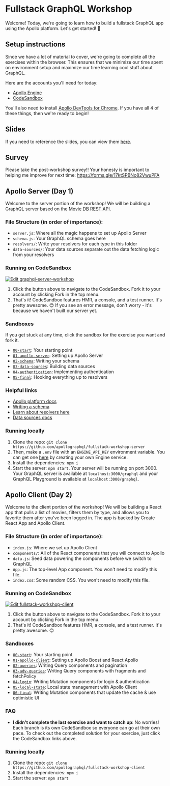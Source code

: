 # Fullstack GraphQL Workshop

Welcome! Today, we're going to learn how to build a fullstack GraphQL app using the Apollo platform. Let's get started! 🚀

## Setup instructions

Since we have a lot of material to cover, we're going to complete all the exercises within the browser. This ensures that we minimize our time spent on environment setup and maximize our time learning cool stuff about GraphQL.

Here are the accounts you'll need for today:
- [Apollo Engine](https://engine.apollographql.com/)
- [CodeSandbox](https://codesandbox.io/)

You'll also need to install [Apollo DevTools for Chrome](https://chrome.google.com/webstore/detail/apollo-client-developer-t/jdkknkkbebbapilgoeccciglkfbmbnfm). If you have all 4 of these things, then we're ready to begin!

## Slides

If you need to reference the slides, you can view them [here](https://fullstack-workshop-apollo.surge.sh).

## Survey

Please take the post-workshop survey!! Your honesty is important to helping me improve for next time: https://forms.gle/17ktSPBNo82VwuPFA

## Apollo Server (Day 1)

Welcome to the server portion of the workshop! We will be building a GraphQL server based on the [Movie DB REST API](https://developers.themoviedb.org/3/getting-started/introduction).

### File Structure (in order of importance):
- `server.js`: Where all the magic happens to set up Apollo Server
- `schema.js`: Your GraphQL schema goes here
- `resolvers/`: Write your resolvers for each type in this folder
- `data-sources/`: Your data sources separate out the data fetching logic from your resolvers

### Running on CodeSandbox

[![Edit graphql-server-workshop](https://codesandbox.io/static/img/play-codesandbox.svg)](https://codesandbox.io/s/github/apollographql/fullstack-workshop-server/tree/00-start/?fontsize=14)

1. Click the button above to navigate to the CodeSandbox. Fork it to your account by clicking Fork in the top menu.
2. That's it! CodeSandbox features HMR, a console, and a test runner. It's pretty awesome. 😍 If you see an error message, don't worry - it's because we haven't built our server yet.

### Sandboxes

If you get stuck at any time, click the sandbox for the exercise you want and fork it.

- [`00-start`](https://codesandbox.io/s/github/apollographql/fullstack-workshop-server/tree/00-start): Your starting point
- [`01-apollo-server`](https://codesandbox.io/s/github/apollographql/fullstack-workshop-server/tree/01-apollo-server): Setting up Apollo Server
- [`02-schema`](https://codesandbox.io/s/github/apollographql/fullstack-workshop-server/tree/02-schema): Writing your schema
- [`03-data-sources`](https://codesandbox.io/s/github/apollographql/fullstack-workshop-server/tree/03-data-sources): Building data sources
- [`04-authentication`](https://codesandbox.io/s/github/apollographql/fullstack-workshop-server/tree/04-authentication): Implementing authentication
- [`05-final`](https://codesandbox.io/s/github/apollographql/fullstack-workshop-server): Hooking everything up to resolvers

### Helpful links
- [Apollo platform docs](https://www.apollographql.com/docs/)
- [Writing a schema](https://www.apollographql.com/docs/apollo-server/essentials/schema.html)
- [Learn about resolvers here](https://www.apollographql.com/docs/graphql-tools/resolvers.html)
- [Data sources docs](https://www.apollographql.com/docs/apollo-server/features/data-sources.html)

### Running locally

1. Clone the repo: `git clone https://github.com/apollographql/fullstack-workshop-server`
2. Then, make a `.env` file with an `ENGINE_API_KEY` environment variable. You can get one [here](https://engine.apollographql.com/) by creating your own Engine service.
3. Install the dependencies: `npm i`
4. Start the server: `npm start`. Your server will be running on port 3000. Your GraphQL server is available at `localhost:3000/graphql` and your GraphQL Playground is available at `localhost:3000/graphql`.

## Apollo Client (Day 2)

Welcome to the client portion of the workshop! We will be building a React app that pulls a list of movies, filters them by type, and allows you to favorite them after you've been logged in. The app is backed by Create React App and Apollo Client.

### File Structure (in order of importance):
- `index.js`: Where we set up Apollo Client
- `components/`: All of the React components that you will connect to Apollo
- `data.js`: Seed data powering the components before we switch to GraphQL
- `App.js`: The top-level App component. You won't need to modify this file.
- `index.css`: Some random CSS. You won't need to modify this file.

### Running on CodeSandbox

[![Edit fullstack-workshop-client](https://codesandbox.io/static/img/play-codesandbox.svg)](https://codesandbox.io/s/github/apollographql/fullstack-workshop-client/tree/00-start/)

1. Click the button above to navigate to the CodeSandbox. Fork it to your account by clicking Fork in the top menu.
2. That's it! CodeSandbox features HMR, a console, and a test runner. It's pretty awesome. 😍

### Sandboxes
- [`00-start`](https://codesandbox.io/s/github/apollographql/fullstack-workshop-client/tree/00-start): Your starting point
- [`01-apollo-client`](https://codesandbox.io/s/github/apollographql/fullstack-workshop-client/tree/01-apollo-client): Setting up Apollo Boost and React Apollo
- [`02-queries`](https://codesandbox.io/s/github/apollographql/fullstack-workshop-client/tree/02-queries): Writing Query components and pagination
- [`03-adv-queries`](https://codesandbox.io/s/github/apollographql/fullstack-workshop-client/tree/03-adv-queries): Writing Query components with fragments and fetchPolicy
- [`04-login`](https://codesandbox.io/s/github/apollographql/fullstack-workshop-client/tree/04-login): Writing Mutation components for login & authentication
- [`05-local-state`](https://github.com/apollographql/fullstack-workshop-client/tree/05-local-state): Local state management with Apollo Client
- [`06-final`](https://codesandbox.io/s/github/apollographql/fullstack-workshop-client): Writing Mutation components that update the cache & use optimistic UI

### FAQ
- **I didn't complete the last exercise and want to catch up**: No worries! Each branch is its own CodeSandbox so everyone can go at their own pace. To check out the completed solution for your exercise, just click the CodeSandbox links above.

### Running locally

1. Clone the repo: `git clone https://github.com/apollographql/fullstack-workshop-client`
2. Install the dependencies: `npm i`
3. Start the server: `npm start`
